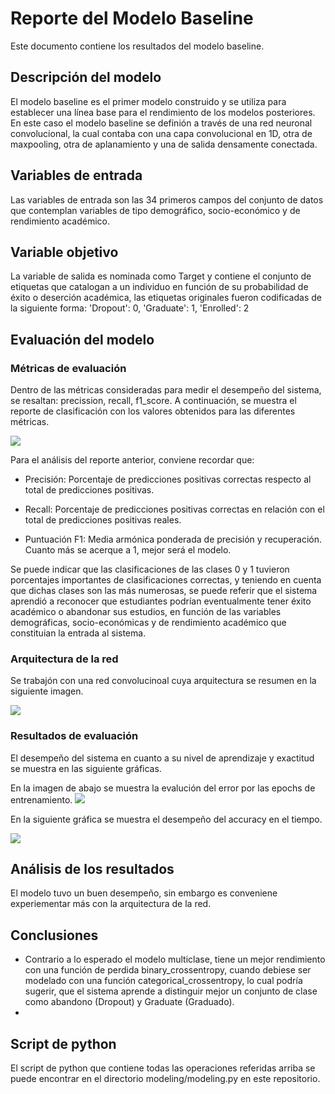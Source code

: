 # Reporte del Modelo Baseline

Este documento contiene los resultados del modelo baseline.

## Descripción del modelo

El modelo baseline es el primer modelo construido y se utiliza para establecer una línea base para el rendimiento de los modelos posteriores.
En este caso el modelo baseline se definión a través de una red neuronal convolucional, la cual contaba con una capa convolucional en 1D, otra de maxpooling, otra de aplanamiento y una de salida densamente conectada.

## Variables de entrada

Las variables de entrada son las 34 primeros campos del conjunto de datos que contemplan variables de tipo demográfico, socio-económico y de rendimiento académico.

## Variable objetivo

La variable de salida es nominada como Target y contiene el conjunto de etiquetas que catalogan a un individuo en función de su probabilidad de éxito o deserción académica, las etiquetas originales fueron codificadas de la siguiente forma: 'Dropout': 0, 'Graduate': 1, 'Enrolled': 2

## Evaluación del modelo

### Métricas de evaluación

Dentro de las métricas consideradas para medir el desempeño del sistema, se resaltan: precission, recall, f1_score. A continuación, se muestra el reporte de clasificación con los valores obtenidos para las diferentes métricas.

<img src="https://i.postimg.cc/dtNBjxhW/reporte-clasificacion.png" />

Para el análisis del reporte anterior, conviene recordar que:

- Precisión: Porcentaje de predicciones positivas correctas respecto al total de predicciones positivas.

- Recall: Porcentaje de predicciones positivas correctas en relación con el total de predicciones positivas reales.

- Puntuación F1: Media armónica ponderada de precisión y recuperación. Cuanto más se acerque a 1, mejor será el modelo.

Se puede indicar que las clasificaciones de las clases 0 y 1 tuvieron porcentajes importantes de clasificaciones correctas, y teniendo en cuenta que dichas clases son las más numerosas, se puede referir que el sistema aprendió a reconocer que estudiantes podrían eventualmente tener éxito académico o abandonar sus estudios, en función de las variables demográficas, socio-económicas y de rendimiento académico que constituian la entrada al sistema.

### Arquitectura de la red
Se trabajón con una red convolucinoal cuya arquitectura se resumen en la siguiente imagen.

<img src="https://i.postimg.cc/JzcFmWKp/arquitectura-red.png" />

### Resultados de evaluación

El desempeño del sistema en cuanto a su nivel de aprendizaje y exactitud se muestra en las siguiente gráficas.

En la imagen de abajo se muestra la evalución del error por las epochs de entrenamiento.
<img src="https://i.postimg.cc/7h0F2JMk/grafica-accuracy.png" />

En la siguiente gráfica se muestra el desempeño del accuracy en el tiempo.

<img src="https://i.postimg.cc/7h0F2JMk/grafica-accuracy.png" />


## Análisis de los resultados

El modelo tuvo un buen desempeño, sin embargo es conveniene experiementar más con la arquitectura de la red.

## Conclusiones

- Contrario a lo esperado el modelo multiclase, tiene un mejor rendimiento con una función de perdida binary_crossentropy, cuando debiese ser modelado con una función categorical_crossentropy, lo cual podría sugerir, que el sistema aprende a distinguir mejor un conjunto de clase como abandono (Dropout) y Graduate (Graduado).
- 

## Script de python
El script de python que contiene todas las operaciones referidas arriba se puede encontrar en el directorio modeling/modeling.py en este repositorio.


